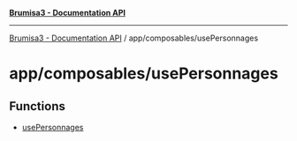 [**Brumisa3 - Documentation API**](../../../README.md)

***

[Brumisa3 - Documentation API](../../../README.md) / app/composables/usePersonnages

# app/composables/usePersonnages

## Functions

- [usePersonnages](functions/usePersonnages.md)
